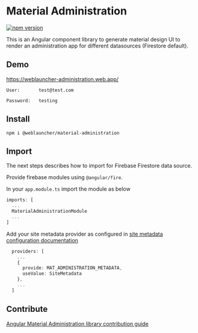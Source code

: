 # Material Administration

[![npm version](https://badge.fury.io/js/%40weblauncher%2Fmaterial-administration.svg)](https://badge.fury.io/js/%40weblauncher%2Fmaterial-administration)

This is an Angular component library to generate material design UI to render an administration app for different datasources (Firestore default).

## Demo

https://weblauncher-administration.web.app/ 

~~~
User:       test@test.com

Password:   testing
~~~

## Install

```npm i @weblauncher/material-administration```

## Import

The next steps describes how to import for Firebase Firestore data source.

Provide firebase modules using `@angular/fire`.

In your `app.module.ts` import the module as below

~~~ts
imports: [
  ...
  MaterialAdministrationModule
  ...
]
~~~

Add your site metadata provider as configured in [site metadata configuration documentation](./docs/site-metadata-configuration.md)

~~~ts
  providers: [
    ...
    {
      provide: MAT_ADMINISTRATION_METADATA,
      useValue: SiteMetadata
    },
    ...
  ]
~~~

## Contribute

[Angular Material Administration library contribution guide](https://github.com/WebLauncher/angular-material-administration/CONTRIBUTION.md)
